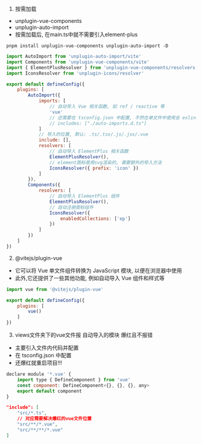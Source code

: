 1. 按需加载

- unplugin-vue-components
- unplugin-auto-import
- 按需加载后, 在main.ts中就不需要引入element-plus

```shell
pnpm install unplugin-vue-components unplugin-auto-import -D
```

```javascript
import AutoImport from 'unplugin-auto-import/vite'
import Components from 'unplugin-vue-components/vite'
import { ElementPlusResolver } from 'unplugin-vue-components/resolvers'
import IconsResolver from 'unplugin-icons/resolver'

export default defineConfig({
    plugins: [
        AutoImport({
            imports: [
                // 自动导入 Vue 相关函数, 如 ref / reactive 等
                'vue'
                // 还需要在 tsconfig.json 中配置, 不然在单文件中使用会 eslint 报错!
                // includes: ["./auto-imports.d.ts"]
            ]
            // 导入的位置, 默认: .ts/.tsx/.js/.jsx/.vue
            include: [],
            resolvers: [
                // 自动导入 ElementPlus 相关函数
                ElementPlusResolver(),
                // element图标是用svg渲染的, 需要额外的导入方法
                IconsResolver({ prefix: 'icon' })
            ]
        }),
        Components({
            resolvers: [
                // 自动导入 ElementPlus 组件
                ElementPlusResolver(),
                // 自动注册图标组件
                IconsResolver({
                    enabledCollections: ['ep']
                })
            ]
        })
    ]
})
```

2. @vitejs/plugin-vue

- 它可以将 Vue 单文件组件转换为 JavaScript 模块, 以便在浏览器中使用
- 此外,它还提供了一些其他功能, 例如自动导入 Vue 组件和样式等

```javascript
import vue from '@vitejs/plugin-vue'

export default defineConfig({
    plugins: [
        vue()
    ]
})
```

3. views文件夹下的vue文件报 自动导入的模块 爆红且不报错

- 主要引入文件内代码并配置
- 在 tsconfig.json 中配置
- 还爆红就重启项目!!!

```javascript
declare module '*.vue' {
    import type { DefineComponent } from 'vue'
    const component: DefineComponent<{}, {}, {}, any>
    export default component
}
```

```json
"include": [
    "src/*.ts",
    // 对应需要解决爆红的vue文件位置
    "src/**/*.vue",
    "src/**/**/*.vue"
]
```
